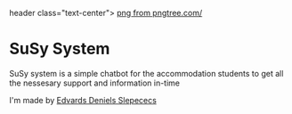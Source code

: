 header class="text-center">
    <a href='https://pngtree.com/so/cute'> png from pngtree.com/</a>
        <h1 class="xl reset-margin large-margin">SuSy System</h1>
        <p>
            SuSy system is a simple chatbot for the accommodation students to get all the nessesary support and information in-time
        </p>
        <p>
            I'm made by <a href="https://twitter.com/bubuchild">Edvards Deniels Slepececs</a>
        </p>
</header>
